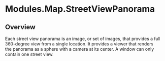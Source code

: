 # Modules.Map.StreetViewPanorama

<TypeHeader/>

## Overview

Each street view panorama is an image, or set of images, that provides a full 360-degree view from
a single location. It provides a viewer that renders the panorama as a sphere with a camera at its center.
A window can only contain one street view.

<ApiDocs/>
